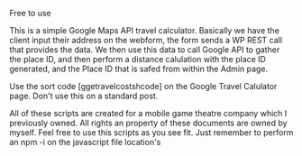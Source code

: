 Free to use

This is a simple Google Maps API travel calculator. Basically we have the client input their address on the webform, the form sends a WP REST call that provides the data. We then use this data to call Google API to gather the place ID, and then perform a distance calulation with the place ID generated, and the Place ID that is safed from within the Admin page.

Use the sort code [ggetravelcostshcode] on the Google Travel Calulator page. Don't use this on a standard post.

All of these scripts are created for a mobile game theatre company which I previously owned. All rights an property of these documents are owned by myself. Feel free to use this scripts as you see fit. Just remember to perform an npm -i on the javascript file location's
